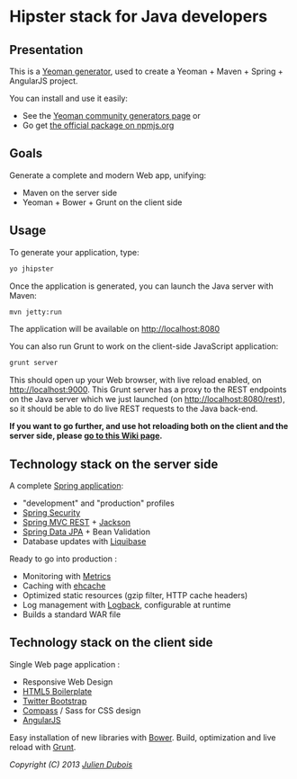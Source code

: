 Hipster stack for Java developers
==========================

Presentation
------------------

This is a [Yeoman generator](http://yeoman.io), used to create a Yeoman + Maven + Spring + AngularJS project.

You can install and use it easily:

- See the [Yeoman community generators page](http://yeoman.io/community-generators.html) or
- Go get [the official package on npmjs.org](https://npmjs.org/package/generator-jhipster) 

Goals
-------------------

Generate a complete and modern Web app, unifying:

- Maven on the server side
- Yeoman + Bower + Grunt on the client side

Usage
-------------------

To generate your application, type:
```bash
yo jhipster
```

Once the application is generated, you can launch the Java server with Maven:
```bash
mvn jetty:run
```
The application will be available on [http://localhost:8080](http://localhost:8080)

You can also run Grunt to work on the client-side JavaScript application:
```bash
grunt server
```
This should open up your Web browser, with live reload enabled, on [http://localhost:9000](http://localhost:9000). This 
Grunt server has a proxy to the REST endpoints on the Java server which we just launched (on 
[http://localhost:8080/rest](http://localhost:8080/rest)), so it should be able to do live REST requests to the Java
back-end.

**If you want to go further, and use hot reloading both on the client and the server side, please [go to this Wiki page](https://github.com/jdubois/generator-jhipster/wiki/Hot-reloading).**

Technology stack on the server side
--------------------

A complete [Spring application](http://spring.io/):

- "development" and "production" profiles
- [Spring Security](http://docs.spring.io/spring-security/site/index.html)
- [Spring MVC REST](http://spring.io/guides/gs/rest-service/) + [Jackson](https://github.com/FasterXML/jackson)
- [Spring Data JPA](http://projects.spring.io/spring-data-jpa/) + Bean Validation
- Database updates with [Liquibase](http://www.liquibase.org/)

Ready to go into production :

- Monitoring with [Metrics](http://metrics.codahale.com/)
- Caching with [ehcache](http://ehcache.org/)
- Optimized static resources (gzip filter, HTTP cache headers)
- Log management with [Logback](http://logback.qos.ch/), configurable at runtime
- Builds a standard WAR file

Technology stack on the client side
--------------------

Single Web page application :

- Responsive Web Design
- [HTML5 Boilerplate](http://html5boilerplate.com/)
- [Twitter Bootstrap](http://getbootstrap.com/)
- [Compass](http://compass-style.org/) / Sass for CSS design
- [AngularJS](http://angularjs.org/)

Easy installation of new libraries with [Bower](http://bower.io/).
Build, optimization and live reload with [Grunt](http://gruntjs.com/).

*Copyright (C) 2013 [Julien Dubois](http://www.julien-dubois.com/)*
